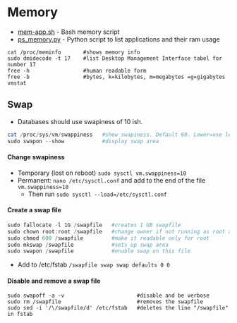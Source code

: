 # Memory

- [mem-app.sh](https://github.com/Am0rphous/Bash/blob/master/Memory/mem-app.sh) - Bash memory script
- [ps_memory.py](https://github.com/Am0rphous/Python/blob/main/Memory/ps_mem.py) - Python script to list applications and their ram usage

````
cat /proc/meminfo       #shows memory info
sudo dmidecode -t 17    #list Desktop Management Interface tabel for number 17
free -h                 #human readable form
free -b                 #bytes, k=kilobytes, m=megabytes =g=gigabytes
vmstat
````


## Swap
- Databases should use swapiness of 10 ish.
````powershell
cat /proc/sys/vm/swappiness   #show swapiness. Default 60. Lower=use less swap.
sudo swapon --show            #display swap area
````
#### Change swapiness
- Temporary (lost on reboot) `sudo sysctl vm.swappiness=10`
- Permanent: `nano /etc/sysctl.conf` and add to the end of the file `vm.swappiness=10`
  - Then run `sudo sysctl --load=/etc/sysctl.conf`

#### Create a swap file
````powershell
sudo fallocate -l 1G /swapfile   #creates 1 GB swapfile
sudo chown root:root /swapfile   #change owner if not running as root already
sudo chmod 600 /swapfile         #make it readable only for root
sudo mkswap /swapfile            #sets up swap area
sudo swapon /swapfile            #enable swap on this file
````
- Add to /etc/fstab `/swapfile swap swap defaults 0 0`


#### Disable and remove a swap file
````
sudo swapoff -a -v                       #disable and be verbose
sudo rm /swapfile                        #removes the swapfile
sudo sed -i '/\/swapfile/d' /etc/fstab   #deletes the line "/swapfile" in fstab
````

